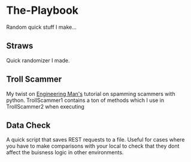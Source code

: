 # The-Playbook
Random quick stuff I make...

## Straws
Quick randomizer I made.

## Troll Scammer
My twist on [Engineering Man's](https://youtu.be/UtNYzv8gLbs) tutorial on spamming scammers with python.
TrollScammer1 contains a ton of methods which I use in TrollScammer2 when executing

## Data Check
A quick script that saves REST requests to a file. Useful for cases where you have to make comparisons with your local to check that they dont affect the buisness logic in other environments.
